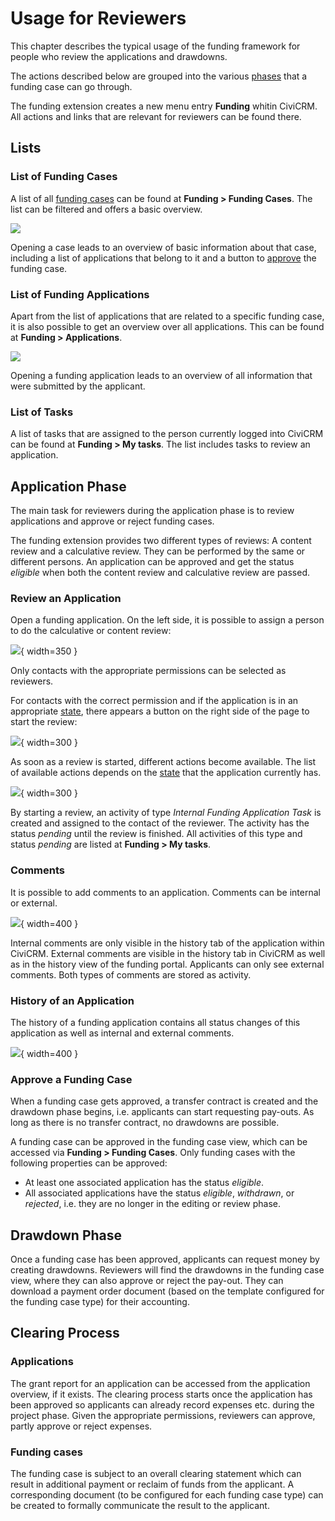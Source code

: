 # Usage for Reviewers

This chapter describes the typical usage of the funding framework for people who review the applications and drawdowns.

The actions described below are grouped into the various [phases](./usage.md#phases-of-a-funding-case) that a funding case can go through.

The funding extension creates a new menu entry **Funding** whitin CiviCRM. All actions and links that are relevant for reviewers can be found there.

## Lists

### List of Funding Cases

A list of all [funding cases](../naming-conventions.md#funding-cases) can be found at **Funding > Funding Cases**. The list can be filtered and offers a basic overview.

![](../img/funding_case_list.png)

Opening a case leads to an overview of basic information about that case, including a list of applications that belong to it and a button to [approve](./usage-reviewers.md#approve-a-funding-case) the funding case.

### List of Funding Applications

Apart from the list of applications that are related to a specific funding case, it is also possible to get an overview over all applications. This can be found at **Funding > Applications**.

![](../img/funding_application_list.png)

Opening a funding application leads to an overview of all information that were submitted by the applicant.

### List of Tasks

A list of tasks that are assigned to the person currently logged into CiviCRM can be found at **Funding > My tasks**.
The list includes tasks to review an application.

## Application Phase

The main task for reviewers during the application phase is to review applications and approve or reject funding cases.

The funding extension provides two different types of reviews: A content review and a calculative review. They can be performed by the same or different persons. An application can be approved and get the status *eligible* when both the content review and calculative review are passed.

### Review an Application

Open a funding application. On the left side, it is possible to assign a person to do the calculative or content review:

![](../img/assign-reviewer.png){ width=350 }

Only contacts with the appropriate permissions can be selected as reviewers.

For contacts with the correct permission and if the application is in an appropriate [state](./application-states.md), there appears a button on the right side of the page to start the review:

![](../img/review-start.png){ width=300 }

As soon as a review is started, different actions become available. The list of available actions depends on the [state](./application-states.md) that the application currently has.

![](../img/review-pending.png){ width=300 }

By starting a review, an activity of type *Internal Funding Application Task* is created and assigned to the contact of the reviewer. The activity has the status *pending* until the review is finished. All activities of this type and status *pending* are listed at **Funding > My tasks**.

### Comments

It is possible to add comments to an application. Comments can be internal or external.

![](../img/reviewer-comment.png){ width=400 }

Internal comments are only visible in the history tab of the application within CiviCRM. External comments are visible in the history tab in CiviCRM as well as in the history view of the funding portal. Applicants can only see external comments. Both types of comments are stored as activity.

### History of an Application

The history of a funding application contains all status changes of this application as well as internal and external comments.

![](../img/civicrm-application-history.png){ width=400 }

### Approve a Funding Case

When a funding case gets approved, a transfer contract is created and the drawdown phase begins, i.e. applicants can start requesting pay-outs. As long as there is no transfer contract, no drawdowns are possible.

A funding case can be approved in the funding case view, which can be accessed via **Funding > Funding Cases**. Only funding cases with the following properties can be approved:

* At least one associated application has the status *eligible*.
* All associated applications have the status *eligible*, *withdrawn*, or *rejected*, i.e. they are no longer in the editing or review phase.

## Drawdown Phase

Once a funding case has been approved, applicants can request money by creating drawdowns. Reviewers will find the drawdowns in the funding case view, where they can also approve or reject the pay-out. They can download a payment order document (based on the template configured for the funding case type) for their accounting. 

## Clearing Process

### Applications

The grant report for an application can be accessed from the application overview, if it exists. The clearing process starts once the application has been approved so applicants can already record expenses etc. during the project phase. Given the appropriate permissions, reviewers can approve, partly approve or reject expenses. 

### Funding cases

The funding case is subject to an overall clearing statement which can result in additional payment or reclaim of funds from the applicant. A corresponding document (to be configured for each funding case type) can be created to formally communicate the result to the applicant.
